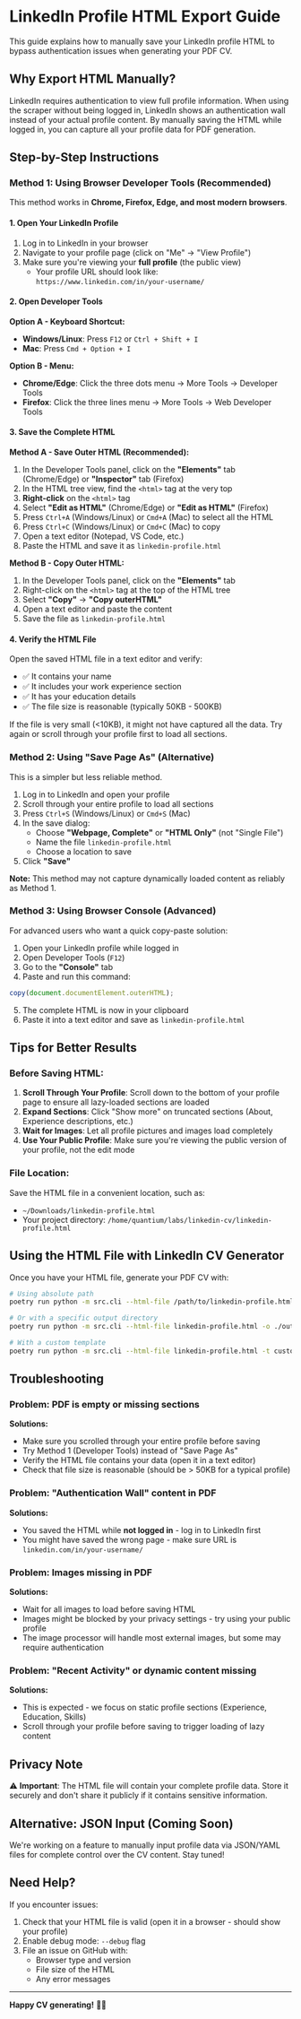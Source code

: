 # LinkedIn Profile HTML Export Guide

This guide explains how to manually save your LinkedIn profile HTML to bypass authentication issues when generating your PDF CV.

## Why Export HTML Manually?

LinkedIn requires authentication to view full profile information. When using the scraper without being logged in, LinkedIn shows an authentication wall instead of your actual profile content. By manually saving the HTML while logged in, you can capture all your profile data for PDF generation.

## Step-by-Step Instructions

### Method 1: Using Browser Developer Tools (Recommended)

This method works in **Chrome, Firefox, Edge, and most modern browsers**.

#### 1. Open Your LinkedIn Profile

1. Log in to LinkedIn in your browser
2. Navigate to your profile page (click on "Me" → "View Profile")
3. Make sure you're viewing your **full profile** (the public view)
   - Your profile URL should look like: `https://www.linkedin.com/in/your-username/`

#### 2. Open Developer Tools

**Option A - Keyboard Shortcut:**
- **Windows/Linux**: Press `F12` or `Ctrl + Shift + I`
- **Mac**: Press `Cmd + Option + I`

**Option B - Menu:**
- **Chrome/Edge**: Click the three dots menu → More Tools → Developer Tools
- **Firefox**: Click the three lines menu → More Tools → Web Developer Tools

#### 3. Save the Complete HTML

**Method A - Save Outer HTML (Recommended):**

1. In the Developer Tools panel, click on the **"Elements"** tab (Chrome/Edge) or **"Inspector"** tab (Firefox)
2. In the HTML tree view, find the `<html>` tag at the very top
3. **Right-click** on the `<html>` tag
4. Select **"Edit as HTML"** (Chrome/Edge) or **"Edit as HTML"** (Firefox)
5. Press `Ctrl+A` (Windows/Linux) or `Cmd+A` (Mac) to select all the HTML
6. Press `Ctrl+C` (Windows/Linux) or `Cmd+C` (Mac) to copy
7. Open a text editor (Notepad, VS Code, etc.)
8. Paste the HTML and save it as `linkedin-profile.html`

**Method B - Copy Outer HTML:**

1. In the Developer Tools panel, click on the **"Elements"** tab
2. Right-click on the `<html>` tag at the top of the HTML tree
3. Select **"Copy"** → **"Copy outerHTML"**
4. Open a text editor and paste the content
5. Save the file as `linkedin-profile.html`

#### 4. Verify the HTML File

Open the saved HTML file in a text editor and verify:
- ✅ It contains your name
- ✅ It includes your work experience section
- ✅ It has your education details
- ✅ The file size is reasonable (typically 50KB - 500KB)

If the file is very small (<10KB), it might not have captured all the data. Try again or scroll through your profile first to load all sections.

### Method 2: Using "Save Page As" (Alternative)

This is a simpler but less reliable method.

1. Log in to LinkedIn and open your profile
2. Scroll through your entire profile to load all sections
3. Press `Ctrl+S` (Windows/Linux) or `Cmd+S` (Mac)
4. In the save dialog:
   - Choose **"Webpage, Complete"** or **"HTML Only"** (not "Single File")
   - Name the file `linkedin-profile.html`
   - Choose a location to save
5. Click **"Save"**

**Note:** This method may not capture dynamically loaded content as reliably as Method 1.

### Method 3: Using Browser Console (Advanced)

For advanced users who want a quick copy-paste solution:

1. Open your LinkedIn profile while logged in
2. Open Developer Tools (`F12`)
3. Go to the **"Console"** tab
4. Paste and run this command:

```javascript
copy(document.documentElement.outerHTML);
```

5. The complete HTML is now in your clipboard
6. Paste it into a text editor and save as `linkedin-profile.html`

## Tips for Better Results

### Before Saving HTML:

1. **Scroll Through Your Profile**: Scroll down to the bottom of your profile page to ensure all lazy-loaded sections are loaded
2. **Expand Sections**: Click "Show more" on truncated sections (About, Experience descriptions, etc.)
3. **Wait for Images**: Let all profile pictures and images load completely
4. **Use Your Public Profile**: Make sure you're viewing the public version of your profile, not the edit mode

### File Location:

Save the HTML file in a convenient location, such as:
- `~/Downloads/linkedin-profile.html`
- Your project directory: `/home/quantium/labs/linkedin-cv/linkedin-profile.html`

## Using the HTML File with LinkedIn CV Generator

Once you have your HTML file, generate your PDF CV with:

```bash
# Using absolute path
poetry run python -m src.cli --html-file /path/to/linkedin-profile.html

# Or with a specific output directory
poetry run python -m src.cli --html-file linkedin-profile.html -o ./output

# With a custom template
poetry run python -m src.cli --html-file linkedin-profile.html -t custom_template.html
```

## Troubleshooting

### Problem: PDF is empty or missing sections

**Solutions:**
- Make sure you scrolled through your entire profile before saving
- Try Method 1 (Developer Tools) instead of "Save Page As"
- Verify the HTML file contains your data (open it in a text editor)
- Check that file size is reasonable (should be > 50KB for a typical profile)

### Problem: "Authentication Wall" content in PDF

**Solutions:**
- You saved the HTML while **not logged in** - log in to LinkedIn first
- You might have saved the wrong page - make sure URL is `linkedin.com/in/your-username/`

### Problem: Images missing in PDF

**Solutions:**
- Wait for all images to load before saving HTML
- Images might be blocked by your privacy settings - try using your public profile
- The image processor will handle most external images, but some may require authentication

### Problem: "Recent Activity" or dynamic content missing

**Solutions:**
- This is expected - we focus on static profile sections (Experience, Education, Skills)
- Scroll through your profile before saving to trigger loading of lazy content

## Privacy Note

⚠️ **Important**: The HTML file will contain your complete profile data. Store it securely and don't share it publicly if it contains sensitive information.

## Alternative: JSON Input (Coming Soon)

We're working on a feature to manually input profile data via JSON/YAML files for complete control over the CV content. Stay tuned!

## Need Help?

If you encounter issues:
1. Check that your HTML file is valid (open it in a browser - should show your profile)
2. Enable debug mode: `--debug` flag
3. File an issue on GitHub with:
   - Browser type and version
   - File size of the HTML
   - Any error messages

---

**Happy CV generating!** 📄✨
